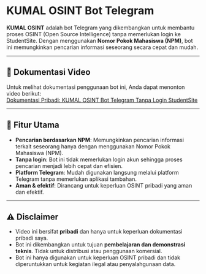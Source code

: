 # KUMAL OSINT Bot Telegram

**KUMAL OSINT** adalah bot Telegram yang dikembangkan untuk membantu proses OSINT (Open Source Intelligence) tanpa memerlukan login ke StudentSite. Dengan menggunakan **Nomor Pokok Mahasiswa (NPM)**, bot ini memungkinkan pencarian informasi seseorang secara cepat dan mudah.

---

## 🎥 Dokumentasi Video

Untuk melihat dokumentasi penggunaan bot ini, Anda dapat menonton video berikut:  
[Dokumentasi Pribadi: KUMAL OSINT Bot Telegram Tanpa Login StudentSite](https://youtu.be/H1Qs5l3GcZQ)

---

## 🚀 Fitur Utama

- **Pencarian berdasarkan NPM**: Memungkinkan pencarian informasi terkait seseorang hanya dengan menggunakan Nomor Pokok Mahasiswa (NPM).
- **Tanpa login**: Bot ini tidak memerlukan login akun sehingga proses pencarian menjadi lebih cepat dan efisien.
- **Platform Telegram**: Mudah digunakan langsung melalui platform Telegram tanpa memerlukan aplikasi tambahan.
- **Aman & efektif**: Dirancang untuk keperluan OSINT pribadi yang aman dan efektif.

---

## ⚠️ Disclaimer

- Video ini bersifat **pribadi** dan hanya untuk keperluan dokumentasi pribadi saya.
- Bot ini dikembangkan untuk tujuan **pembelajaran dan demonstrasi teknis**. Tidak untuk distribusi atau penggunaan komersial.
- Bot ini hanya digunakan untuk keperluan OSINT pribadi dan tidak diperuntukkan untuk kegiatan ilegal atau penyalahgunaan data.

